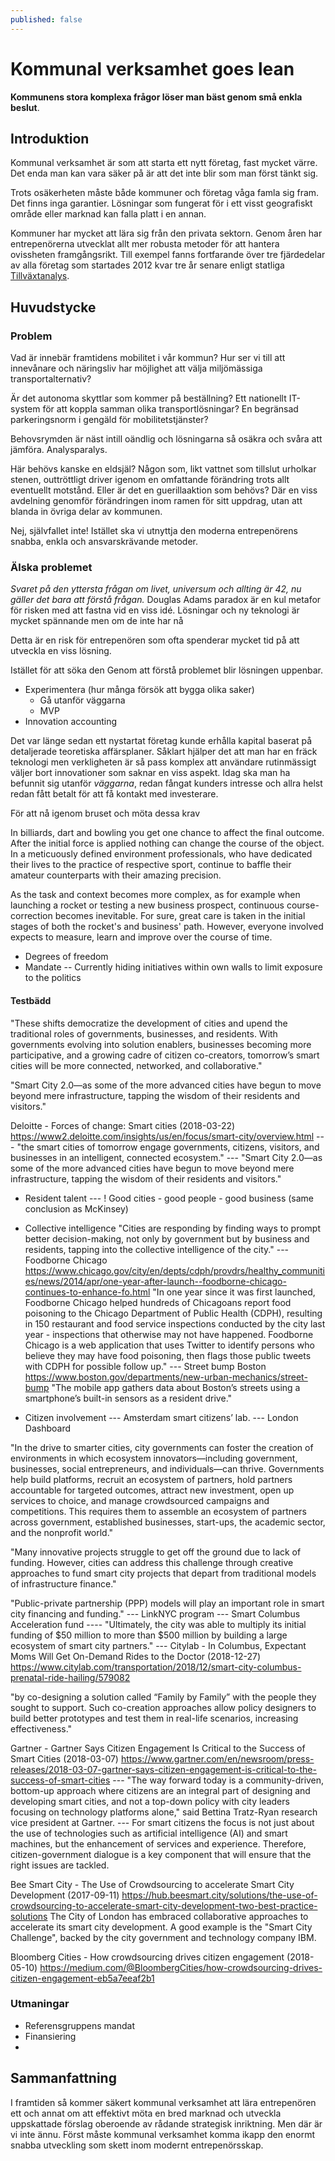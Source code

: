 ```yaml
---
published: false
---
```

# Kommunal verksamhet goes lean

**Kommunens stora komplexa frågor löser man bäst genom små enkla beslut**. 

## Introduktion

Kommunal verksamhet är som att starta ett nytt företag, fast mycket värre. Det enda man kan vara säker på är att det inte blir som man först tänkt sig.  

Trots osäkerheten måste både kommuner och företag våga famla sig fram. Det finns inga garantier. Lösningar som fungerat för i ett visst geografiskt område eller marknad kan falla platt i en annan.  

Kommuner har mycket att lära sig från den privata sektorn. Genom åren har entrepenörerna utvecklat allt mer robusta metoder för att hantera ovissheten framgångsrikt. Till exempel fanns fortfarande över tre fjärdedelar av alla företag som startades 2012 kvar tre år senare enligt statliga [Tillväxtanalys](http://www.tillvaxtanalys.se/publikationer/statistik/statistikserien/2017-05-03-uppfoljning-av-2012-ars-nystartade-foretag---tre-ar-efter-start.html). 


## Huvudstycke

### Problem

Vad är innebär framtidens mobilitet i vår kommun? Hur ser vi till att innevånare och näringsliv har möjlighet att välja miljömässiga transportalternativ? 

Är det autonoma skyttlar som kommer på beställning? Ett nationellt IT-system för att koppla samman olika transportlösningar? En begränsad parkeringsnorm i gengäld för mobilitetstjänster? 

Behovsrymden är näst intill oändlig och lösningarna så osäkra och svåra att jämföra. Analysparalys. 

Här behövs kanske en eldsjäl? Någon som, likt vattnet som tillslut urholkar stenen, outtröttligt driver igenom en omfattande förändring trots allt eventuellt motstånd. Eller är det en guerillaaktion som behövs? Där en viss avdelning genomför förändringen inom ramen för sitt uppdrag, utan att blanda in övriga delar av kommunen. 

Nej, självfallet inte! Istället ska vi utnyttja den moderna entrepenörens snabba, enkla och ansvarskrävande metoder. 

### Älska problemet

*Svaret på den yttersta frågan om livet, universum och allting är 42, nu gäller det bara att förstå frågan.* Douglas Adams paradox är en kul metafor för risken med att fastna vid en viss idé. Lösningar och ny teknologi är mycket spännande men om de inte har nå


Detta är en risk för entrepenören som ofta spenderar mycket tid på att utveckla en viss lösning. 



Istället för att söka den  Genom att förstå problemet blir lösningen uppenbar. 


- Experimentera (hur många försök att bygga olika saker)
  - Gå utanför väggarna
  - MVP
- Innovation accounting

Det var länge sedan ett nystartat företag kunde erhålla kapital baserat på detaljerade teoretiska affärsplaner. Såklart hjälper det att man har en fräck teknologi men verkligheten är så pass komplex att användare rutinmässigt väljer bort innovationer som saknar en viss aspekt. Idag ska man ha befunnit sig utanför *väggarna*, redan fångat kunders intresse och allra helst redan fått betalt för att få kontakt med investerare. 

För att nå igenom bruset och möta dessa krav 

In billiards, dart and bowling you get one chance to affect the final outcome. After the initial force is applied nothing can change the course of the object. In a meticuously defined environment professionals, who have dedicated their lives to the practice of respective sport, continue to baffle their amateur counterparts with their amazing precision. 

As the task and context becomes more complex, as for example when launching a rocket or testing a new business prospect, continuous course-correction becomes inevitable. For sure, great care is taken in the initial stages of both the rocket's and business' path. However, everyone involved expects to measure, learn and improve over the course of time. 

- Degrees of freedom
- Mandate
-- Currently hiding initiatives within own walls to limit exposure to the politics


#### Testbädd
"These shifts democratize the development of cities and upend the traditional roles of governments, businesses, and residents. With governments evolving into solution enablers, businesses becoming more participative, and a growing cadre of citizen co-creators, tomorrow’s smart cities will be more connected, networked, and collaborative."

"Smart City 2.0—as some of the more advanced cities have begun to move beyond mere infrastructure, tapping the wisdom of their residents and visitors."

Deloitte - Forces of change: Smart cities (2018-03-22)
https://www2.deloitte.com/insights/us/en/focus/smart-city/overview.html
--- "the smart cities of tomorrow engage governments, citizens, visitors, and businesses in an intelligent, connected ecosystem."
--- "Smart City 2.0—as some of the more advanced cities have begun to move beyond mere infrastructure, tapping the wisdom of their residents and visitors."
- Resident talent
--- ! Good cities - good people - good business (same conclusion as McKinsey)

- Collective intelligence
"Cities are responding by finding ways to prompt better decision-making, not only by government but by business and residents, tapping into the collective intelligence of the city."
--- Foodborne Chicago https://www.chicago.gov/city/en/depts/cdph/provdrs/healthy_communities/news/2014/apr/one-year-after-launch--foodborne-chicago-continues-to-enhance-fo.html
"In one year since it was first launched, Foodborne Chicago helped hundreds of Chicagoans report food poisoning to the Chicago Department of Public Health (CDPH), resulting in 150 restaurant and food service inspections conducted by the city last year - inspections that otherwise may not have happened. Foodborne Chicago is a web application that uses Twitter to identify persons who believe they may have food poisoning, then flags those public tweets with CDPH for possible follow up."
--- Street bump Boston
https://www.boston.gov/departments/new-urban-mechanics/street-bump
"The mobile app gathers data about Boston’s streets using a smartphone’s built-in sensors as a resident drive."

- Citizen involvement
--- Amsterdam smart citizens’ lab.
--- London Dashboard

"In the drive to smarter cities, city governments can foster the creation of environments in which ecosystem innovators—including government, businesses, social entrepreneurs, and individuals—can thrive. Governments help build platforms, recruit an ecosystem of partners, hold partners accountable for targeted outcomes, attract new investment, open up services to choice, and manage crowdsourced campaigns and competitions. This requires them to assemble an ecosystem of partners across government, established businesses, start-ups, the academic sector, and the nonprofit world."

"Many innovative projects struggle to get off the ground due to lack of funding. However, cities can address this challenge through creative approaches to fund smart city projects that depart from traditional models of infrastructure finance."

"Public-private partnership (PPP) models will play an important role in smart city financing and funding."
--- LinkNYC program
--- Smart Columbus Acceleration fund
---- "Ultimately, the city was able to multiply its initial funding of $50 million to more than $500 million by building a large ecosystem of smart city partners."
--- Citylab - In Columbus, Expectant Moms Will Get On-Demand Rides to the Doctor (2018-12-27)
https://www.citylab.com/transportation/2018/12/smart-city-columbus-prenatal-ride-hailing/579082

"by co-designing a solution called “Family by Family” with the people they sought to support. Such co-creation approaches allow policy designers to build better prototypes and test them in real-life scenarios, increasing effectiveness."

Gartner - Gartner Says Citizen Engagement Is Critical to the Success of Smart Cities (2018-03-07)
https://www.gartner.com/en/newsroom/press-releases/2018-03-07-gartner-says-citizen-engagement-is-critical-to-the-success-of-smart-cities
--- "The way forward today is a community-driven, bottom-up approach where citizens are an integral part of designing and developing smart cities, and not a top-down policy with city leaders focusing on technology platforms alone," said Bettina Tratz-Ryan research vice president at Gartner.
--- For smart citizens the focus is not just about the use of technologies such as artificial intelligence (AI) and smart machines, but the enhancement of services and experience. Therefore, citizen-government dialogue is a key component that will ensure that the right issues are tackled.

Bee Smart City - The Use of Crowdsourcing to accelerate Smart City Development (2017-09-11)
https://hub.beesmart.city/solutions/the-use-of-crowdsourcing-to-accelerate-smart-city-development-two-best-practice-solutions
The City of London has embraced collaborative approaches to accelerate its smart city development. A good example is the "Smart City Challenge", backed by the city government and technology company IBM.

Bloomberg Cities - How crowdsourcing drives citizen engagement (2018-05-10)
https://medium.com/@BloombergCities/how-crowdsourcing-drives-citizen-engagement-eb5a7eeaf2b1


### Utmaningar 

- Referensgruppens mandat
- Finansiering
- 

## Sammanfattning

I framtiden så kommer säkert kommunal verksamhet att lära entrepenören ett och annat om att effektivt möta en bred marknad och utveckla uppskattade förslag oberoende av rådande strategisk inriktning. Men där är vi inte ännu. Först måste kommunal verksamhet komma ikapp den enormt snabba utveckling som skett inom modernt entrepenörsskap. 